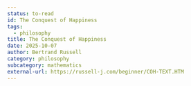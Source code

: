 ```yaml
---
status: to-read
id: The Conquest of Happiness
tags:
  - philosophy
title: The Conquest of Happiness
date: 2025-10-07
author: Bertrand Russell
category: philosophy
subcategory: mathematics
external-url: https://russell-j.com/beginner/COH-TEXT.HTM
---
```

